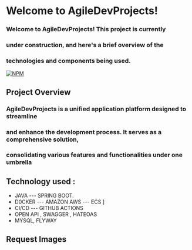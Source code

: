 # Welcome to AgileDevProjects!

### Welcome to AgileDevProjects! This project is currently 
### under construction, and here's a brief overview of the 
### technologies and components being used.

[![NPM](https://img.shields.io/npm/l/react)](https://github.com/JoelMaciel/Product-Catalog/blob/readm/LICENCE)

## Project Overview
### AgileDevProjects is a unified application platform designed to streamline
### and enhance the development process. It serves as a comprehensive solution,
### consolidating various features and functionalities under one umbrella

## Technology used :
-  JAVA --- SPRING BOOT.
-  D0CKER --- AMAZON AWS --- ECS ]
-  CI/CD ---  GITHUB ACTIONS
-  OPEN API , SWAGGER , HATEOAS
-  MYSQL, FLYWAY

## Request Images

